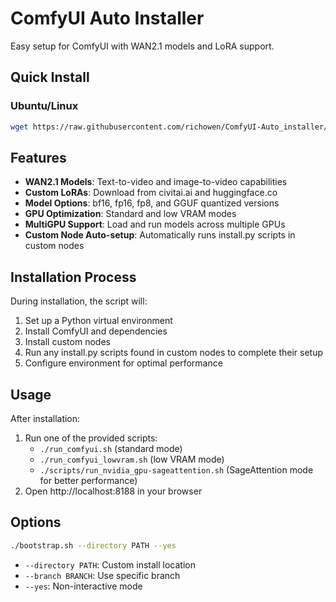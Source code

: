 # ComfyUI Auto Installer

Easy setup for ComfyUI with WAN2.1 models and LoRA support.

## Quick Install

### Ubuntu/Linux
```bash
wget https://raw.githubusercontent.com/richowen/ComfyUI-Auto_installer/main/bootstrap.sh && chmod +x bootstrap.sh && ./bootstrap.sh
```

## Features

- **WAN2.1 Models**: Text-to-video and image-to-video capabilities
- **Custom LoRAs**: Download from civitai.ai and huggingface.co
- **Model Options**: bf16, fp16, fp8, and GGUF quantized versions
- **GPU Optimization**: Standard and low VRAM modes
- **MultiGPU Support**: Load and run models across multiple GPUs
- **Custom Node Auto-setup**: Automatically runs install.py scripts in custom nodes

## Installation Process

During installation, the script will:

1. Set up a Python virtual environment
2. Install ComfyUI and dependencies
3. Install custom nodes
4. Run any install.py scripts found in custom nodes to complete their setup
5. Configure environment for optimal performance

## Usage

After installation:
1. Run one of the provided scripts:
   - `./run_comfyui.sh` (standard mode)
   - `./run_comfyui_lowvram.sh` (low VRAM mode)
   - `./scripts/run_nvidia_gpu-sageattention.sh` (SageAttention mode for better performance)
2. Open http://localhost:8188 in your browser

## Options

```bash
./bootstrap.sh --directory PATH --yes
```

- `--directory PATH`: Custom install location
- `--branch BRANCH`: Use specific branch
- `--yes`: Non-interactive mode
